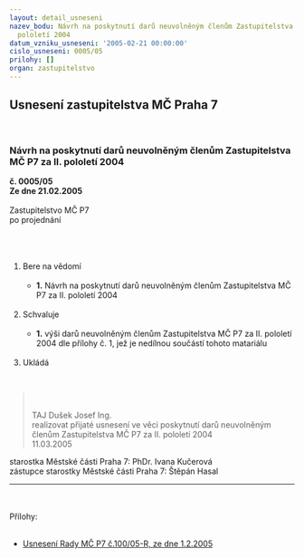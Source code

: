 ```yaml
---
layout: detail_usneseni
nazev_bodu: Návrh na poskytnutí darů neuvolněným členům Zastupitelstva MČ P7 za II.
  pololetí 2004
datum_vzniku_usneseni: '2005-02-21 00:00:00'
cislo_usneseni: 0005/05
prilohy: []
organ: zastupitelstvo
---
```

<div id="ucUsn_pList" class="usn">
	<span><h2>Usnesení zastupitelstva MČ Praha 7 </h2>
<br></span><div class="standBody">
<span><h3>Návrh na poskytnutí darů neuvolněným členům Zastupitelstva MČ P7 za II. pololetí 2004</h3></span><div class="center">
		<strong>č. 0005/05</strong><br>
	</div>
<div class="center">
		<strong>Ze dne 21.02.2005</strong><br><br>
	</div>Zastupitelstvo MČ P7<br>po projednání<br><br><br><ol>
<br><li>Bere na vědomí <br><ul>
<br><li>
<strong>1.</strong> Návrh na poskytnutí darů neuvolněným členům Zastupitelstva MČ P7 za II. pololetí 2004</li>
</ul>
<br>
</li>
<li>Schvaluje <br><ul>
<br><li>
<strong>1.</strong> výši darů neuvolněným členům Zastupitelstva MČ P7 za II. pololetí 2004 dle přílohy č. 1, jež je nedílnou součástí tohoto matariálu</li>
</ul>
<br>
</li>
<li>Ukládá </li>
</ol>
<br><blockquote dir="ltr" style="MARGIN-RIGHT: 0px">
<br><p>TAJ Dušek Josef Ing. <br>realizovat přijaté usnesení ve věci poskytnutí darů neuvolněným členům Zastupitelstva MČ P7 za II. pololetí 2004 <br>11.03.2005</p>
</blockquote>starostka Městské části Praha 7: PhDr. Ivana Kučerová<br>zástupce starostky Městské části Praha 7: Štěpán Hasal <br><hr>
<br><br>Přílohy: <br><ul>
<br><li>
<a title="Soubor (.doc 55,5 kB)-nové okno" href="/zdroj.aspx?typ=4&amp;id=6370&amp;sh=1778177886" target="_blank">Usnesení Rady MČ P7 č.100/05-R, ze dne 1.2.2005</a> </li>
</ul>
</div>
</div>